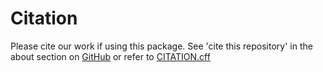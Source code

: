 # Citation

Please cite our work if using this package.  See 'cite this repository' in the about section on
[GitHub](https://github.com/NOAA-OWP/gval/) or refer to
[CITATION.cff](https://github.com/NOAA-OWP/gval/blob/main/CITATION.cff)
